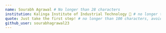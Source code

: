 ```yaml
---
name: Sourabh Agrawal # No longer than 28 characters
institution: Kalinga Institute of Industrial Technology 🚩 # no longer than 58 characters
quote: Just take the first step! # no longer than 100 characters, avoid using quotes(") to guarantee the format remains the same.
github_user: sourabhagrawal23
---
```

